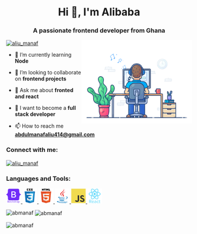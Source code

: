 <h1 align="center">Hi 👋, I'm Alibaba</h1>
<h3 align="center">A passionate frontend developer from Ghana</h3>
<img align="right" src="https://raw.githubusercontent.com/SupianIDz/SupianIDz/main/coding.gif" alt="profile" width="300px"/>

<p align="left"> <a href="https://twitter.com/aliu_manaf" target="blank"><img src="https://img.shields.io/twitter/follow/aliu_manaf?logo=twitter&style=for-the-badge" alt="aliu_manaf"  /></a> </p>

- 🌱 I’m currently learning **Node**

- 👯 I’m looking to collaborate on **frontend projects**

- 💬 Ask me about **fronted and react**
- 👀 I want to become a **full stack developer**
- 📫 How to reach me **abdulmanafaliu414@gmail.com** 

<h3 align="left">Connect with me:</h3>
<p align="left">
<a href="https://twitter.com/aliu_manaf" target="blank"><img align="center" src="https://raw.githubusercontent.com/rahuldkjain/github-profile-readme-generator/master/src/images/icons/Social/twitter.svg" alt="aliu_manaf" height="30" width="40" /></a>
</p>

<h3 align="left">Languages and Tools:</h3>
<p align="left"> <a href="https://getbootstrap.com" target="_blank" rel="noreferrer"> <img src="https://raw.githubusercontent.com/devicons/devicon/master/icons/bootstrap/bootstrap-plain-wordmark.svg" alt="bootstrap" width="40" height="40"/> </a> <a href="https://www.w3schools.com/css/" target="_blank" rel="noreferrer"> <img src="https://raw.githubusercontent.com/devicons/devicon/master/icons/css3/css3-original-wordmark.svg" alt="css3" width="40" height="40"/> </a> <a href="https://www.w3.org/html/" target="_blank" rel="noreferrer"> <img src="https://raw.githubusercontent.com/devicons/devicon/master/icons/html5/html5-original-wordmark.svg" alt="html5" width="40" height="40"/> </a> <a href="https://www.java.com" target="_blank" rel="noreferrer"> <img src="https://raw.githubusercontent.com/devicons/devicon/master/icons/java/java-original.svg" alt="java" width="40" height="40"/> </a> <a href="https://developer.mozilla.org/en-US/docs/Web/JavaScript" target="_blank" rel="noreferrer"> <img src="https://raw.githubusercontent.com/devicons/devicon/master/icons/javascript/javascript-original.svg" alt="javascript" width="40" height="40"/> </a> <a href="https://reactjs.org/" target="_blank" rel="noreferrer"> <img src="https://raw.githubusercontent.com/devicons/devicon/master/icons/react/react-original-wordmark.svg" alt="react" width="40" height="40"/> </a> </p>

<p><img align="left" src="https://github-readme-stats.vercel.app/api/top-langs?username=abmanaf&show_icons=true&locale=en&layout=compact" alt="abmanaf" /></p>

<p>&nbsp;<img align="center" src="https://github-readme-stats.vercel.app/api?username=abmanaf&show_icons=true&locale=en" alt="abmanaf" /></p>

<p><img align="center" src="https://github-readme-streak-stats.herokuapp.com/?user=abmanaf&" alt="abmanaf" /></p>
